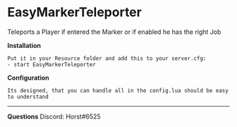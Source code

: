 # EasyMarkerTeleporter
Teleports a Player if entered the Marker or if enabled he has the right Job

**Installation**
    
    Put it in your Resource folder and add this to your server.cfg:
    - start EasyMarkerTeleporter

**Configuration**
    
    Its designed, that you can handle all in the config.lua should be easy to understand
  

-------------------------
**Questions**
Discord: Horst#6525
    
